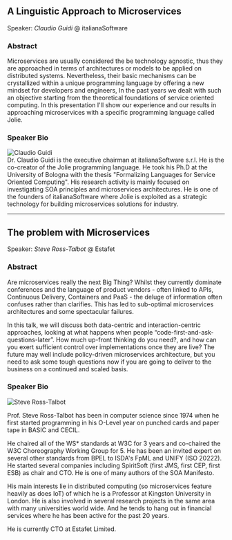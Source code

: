 ## A Linguistic Approach to Microservices
Speaker: *Claudio Guidi* <span class="text-muted">@ italianaSoftware</span>

### Abstract
Microservices are usually considered the be technology agnostic, thus they are approached in terms of architectures or models to be applied on distributed systems. Nevertheless, their basic mechanisms can be crystallized within a unique programming language by offering a new mindset for developers and engineers, In the past years we dealt with such an objective starting from the theoretical foundations of service oriented computing. In this presentation I'll show our experience and our results in approaching microservices with a specific programming language called Jolie.

### Speaker Bio
<div>
<div class="pull-left col-xs-3 col-sm-3 col-md-2 col-lg-2">
<img class="img-thumbnail" src="/assets/images/speakers/claudio.jpg" alt="Claudio Guidi">  
</div>
Dr. Claudio Guidi is the executive chairman at italianaSoftware s.r.l. He is the co-creator of the Jolie programming language. He took his Ph.D at the University of Bologna with the thesis "Formalizing Languages for Service Oriented Computing". His research activity is mainly focused on investigating SOA principles and microservices architectures. He is one of the founders of italianaSoftware where Jolie is exploited as a strategic technology for building microservices solutions for industry.
</div>

---

## The problem with Microservices
Speaker: *Steve Ross-Talbot* <span class="text-muted">@ Estafet</span>

### Abstract
Are microservices really the next Big Thing? Whilst they currently dominate conferences and the language of product vendors - often linked to APIs, Continuous Delivery, Containers and PaaS - the deluge of information often confuses rather than clarifies. This has led to sub-optimal microservices architectures and some spectacular failures.

In this talk, we will discuss both data-centric and interaction-centric approaches, looking at what happens when people “code-first-and-ask-questions-later”. How much up-front thinking do you need?, and how can you exert sufficient control over implementations once they are live? The future may well include policy-driven microservices architecture, but you need to ask some tough questions now if you are going to deliver to the business on a continued and scaled basis.

### Speaker Bio
<div>
<div class="pull-left col-xs-3 col-sm-3 col-md-2 col-lg-2">
<img class="img-thumbnail" src="/assets/images/speakers/steve.jpeg" alt="Steve Ross-Talbot">  
</div>

Prof. Steve Ross-Talbot has been in computer science since 1974 when he first started programming in his O-Level year on punched cards and paper tape in BASIC and CECIL.

He chaired all of the WS* standards at W3C for 3 years and co-chaired the W3C Choreography Working Group for 5. He has been an invited expert on several other standards from BPEL to ISDA's FpML and UNIFY (ISO 20222). He started several companies including SpiritSoft (first JMS, first CEP, first ESB) as chair and CTO. He is one of many authors of the SOA Manifesto.

His main interests lie in distributed computing (so microservices feature heavily as does IoT) of which he is a Professor at Kingston University in London. He is also involved in several research projects in the same area with many universities world wide. And he tends to hang out in financial services where he has been active for the past 20 years.

He is currently CTO at Estafet Limited.
</div>

